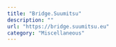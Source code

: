```yaml
---
title: "Bridge.Suumitsu"
description: ""
url: "https://bridge.suumitsu.eu"
category: "Miscellaneous"
---
```

